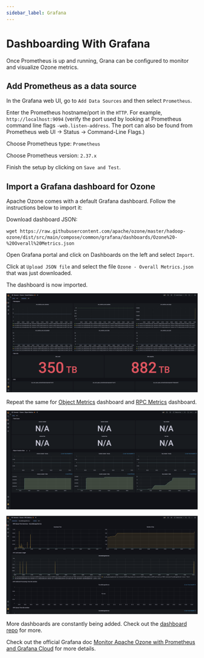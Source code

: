```yaml
---
sidebar_label: Grafana
---
```

<!---
  Licensed to the Apache Software Foundation (ASF) under one or more
  contributor license agreements.  See the NOTICE file distributed with
  this work for additional information regarding copyright ownership.
  The ASF licenses this file to You under the Apache License, Version 2.0
  (the "License"); you may not use this file except in compliance with
  the License.  You may obtain a copy of the License at

      http://www.apache.org/licenses/LICENSE-2.0

  Unless required by applicable law or agreed to in writing, software
  distributed under the License is distributed on an "AS IS" BASIS,
  WITHOUT WARRANTIES OR CONDITIONS OF ANY KIND, either express or implied.
  See the License for the specific language governing permissions and
  limitations under the License.
-->

# Dashboarding With Grafana

Once Prometheus is up and running, Grana can be configured to monitor and
visualize Ozone metrics.

## Add Prometheus as a data source

In the Grafana web UI, go to `Add Data Sources` and then select `Prometheus`.

Enter the Prometheus hostname/port in the `HTTP`. For example, `http://localhost:9094`
(verify the port used by looking at Prometheus command line flags `-web.listen-address`.
The port can also be found from Prometheus web UI → Status → Command-Line Flags.)

Choose Prometheus type: `Prometheus`

Choose Prometheus version: `2.37.x`

Finish the setup by clicking on `Save and Test`.

## Import a Grafana dashboard for Ozone

Apache Ozone comes with a default Grafana dashboard. Follow the instructions
below to import it:

Download dashboard JSON:

```shell
wget https://raw.githubusercontent.com/apache/ozone/master/hadoop-ozone/dist/src/main/compose/common/grafana/dashboards/Ozone%20-%20Overall%20Metrics.json
```

Open Grafana portal and click on Dashboards on the left and select `Import`.

Click at `Upload JSON file` and select the file `Ozone - Overall Metrics.json`
that was just downloaded.

The dashboard is now imported.

![Overall dashboard](GrafanaOzoneOverall.png)

Repeat the same for [Object Metrics](https://raw.githubusercontent.com/Xushaohong/ozone/master/hadoop-ozone/dist/src/main/compose/common/grafana/dashboards/Ozone%20-%20Object%20Metrics.json)
dashboard and [RPC Metrics](https://raw.githubusercontent.com/Xushaohong/ozone/master/hadoop-ozone/dist/src/main/compose/common/grafana/dashboards/Ozone%20-%20RPC%20Metrics.json)
dashboard.

![Object dashboard](GrafanaOzoneObjectMetrics.png)

![RPC dashboard](GrafanaOzoneRPCMetrics.png)

More dashboards are constantly being added. Check out the [dashboard repo](https://github.com/apache/ozone/tree/master/hadoop-ozone/dist/src/main/compose/common/grafana/dashboards)
for more.

Check out the official Grafana doc [Monitor Apache Ozone with Prometheus and Grafana
Cloud](https://grafana.com/docs/grafana-cloud/send-data/metrics/metrics-prometheus/prometheus-config-examples/the-apache-software-foundation-apache-ozone/)
for more details.
